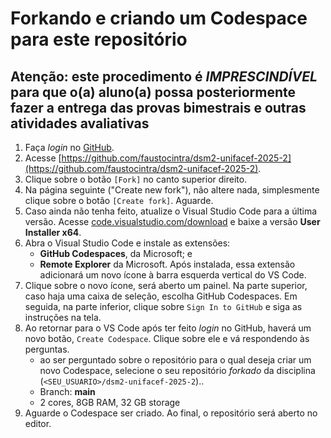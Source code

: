 # Forkando e criando um Codespace para este repositório

## Atenção: este procedimento é _*IMPRESCINDÍVEL*_ para que o(a) aluno(a) possa posteriormente fazer a entrega das provas bimestrais e outras atividades avaliativas

1. Faça _login_ no [GitHub](https://github.com).
2. Acesse [https://github.com/faustocintra/dsm2-unifacef-2025-2](https://github.com/faustocintra/dsm2-unifacef-2025-2).
3. Clique sobre o botão `[Fork]` no canto superior direito.
4. Na página seguinte ("Create new fork"), não altere nada, simplesmente clique sobre o botão `[Create fork]`. Aguarde.
5. Caso ainda não tenha feito, atualize o Visual Studio Code para a última versão. Acesse [code.visualstudio.com/download](http://code.visualstudio.com/download) e baixe a versão **User Installer x64**.
6. Abra o Visual Studio Code e instale as extensões:
    * **GitHub Codespaces**, da Microsoft; e
    * **Remote Explorer** da Microsoft. Após instalada, essa extensão adicionará um novo ícone à barra esquerda vertical do VS Code.
7. Clique sobre o novo ícone, será aberto um painel. Na parte superior, caso haja uma caixa de seleção, escolha GitHub Codespaces. Em seguida, na parte inferior, clique sobre `Sign In to GitHub` e siga as instruções na tela.
8. Ao retornar para o VS Code após ter feito _login_ no GitHub, haverá um novo botão, `Create Codespace`. Clique sobre ele e vá respondendo às perguntas.
    * ao ser perguntado sobre o repositório para o qual deseja criar um novo Codespace, selecione o seu repositório _forkado_ da disciplina (`<SEU_USUARIO>/dsm2-unifacef-2025-2`)..
    * Branch: **main**
    * 2 cores, 8GB RAM, 32 GB storage
9. Aguarde o Codespace ser criado. Ao final, o repositório será aberto no editor.
